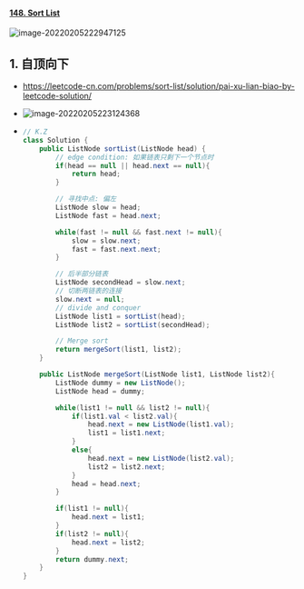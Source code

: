 #### [148. Sort List](https://leetcode-cn.com/problems/sort-list/)

![image-20220205222947125](https://raw.githubusercontent.com/TWDH/Leetcode-From-Zero/pictures/img/image-20220205222947125.png)

## 1. 自顶向下

- https://leetcode-cn.com/problems/sort-list/solution/pai-xu-lian-biao-by-leetcode-solution/

- ![image-20220205223124368](https://raw.githubusercontent.com/TWDH/Leetcode-From-Zero/pictures/img/image-20220205223124368.png)

- ```java
  // K.Z
  class Solution {
      public ListNode sortList(ListNode head) {
          // edge condition: 如果链表只剩下一个节点时
          if(head == null || head.next == null){
              return head;
          }
  
          // 寻找中点: 偏左
          ListNode slow = head;
          ListNode fast = head.next;
  
          while(fast != null && fast.next != null){
              slow = slow.next;
              fast = fast.next.next;
          }
  
          // 后半部分链表
          ListNode secondHead = slow.next;
          // 切断两链表的连接
          slow.next = null;
          // divide and conquer
          ListNode list1 = sortList(head);
          ListNode list2 = sortList(secondHead);
  
          // Merge sort
          return mergeSort(list1, list2);
      }
  
      public ListNode mergeSort(ListNode list1, ListNode list2){
          ListNode dummy = new ListNode();
          ListNode head = dummy;
  
          while(list1 != null && list2 != null){
              if(list1.val < list2.val){
                  head.next = new ListNode(list1.val);
                  list1 = list1.next;
              }
              else{
                  head.next = new ListNode(list2.val);
                  list2 = list2.next;
              }
              head = head.next;
          }
  
          if(list1 != null){
              head.next = list1;
          }
          if(list2 != null){
              head.next = list2;
          }
          return dummy.next;
      }
  }
  ```